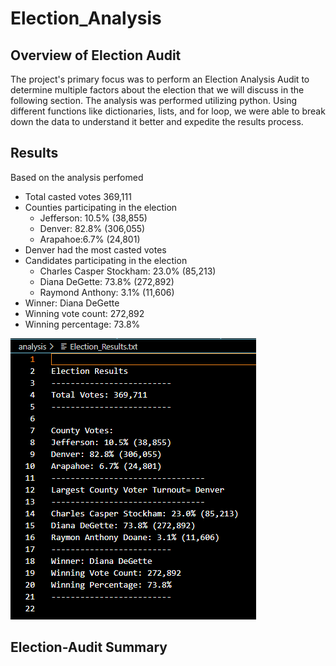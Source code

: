 # Election_Analysis

## Overview of Election Audit

The project's primary focus was to perform an Election Analysis Audit to determine multiple factors about the election that we will discuss in the following section. The analysis was performed utilizing python. Using different functions like dictionaries, lists, and for loop, we were able to break down the data to understand it better and expedite the results process.

## Results

Based on the analysis perfomed
- Total casted votes 369,111
- Counties participating in the election
    - Jefferson: 10.5% (38,855)
    - Denver: 82.8% (306,055)
    - Arapahoe:6.7% (24,801)
- Denver had the most casted votes
- Candidates participating in the election
   - Charles Casper Stockham: 23.0% (85,213)
   - Diana DeGette: 73.8% (272,892)
   - Raymond Anthony: 3.1% (11,606)
- Winner: Diana DeGette
- Winning vote count: 272,892
- Winning percentage: 73.8%

![image](https://github.com/Dibarra11/Election_Analysis/blob/b492e5ac324257eba6289e7eaa7fdaea8eee7c2e/Election%20Results%20(txt).png)

## Election-Audit Summary
